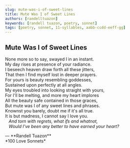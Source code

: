 ```yaml
---
slug: mute-was-i-of-sweet-lines
title: Mute Was I of Sweet Lines
authors: [randelltuazon]
keywords: [randell tuazon, poetry, sonnet]
tags: [poetry, sonnet, 11-syllables, aabb-ccdd-eeff-gg]
---
```


## Mute Was I of Sweet Lines

None more so to say, swayed I in an instant.  
My day rises at presence of your radiance.  
I beseech heaven draw forth all these jitters,  
That then I find myself lost in deeper prayers.  
For yours is beauty resembling goddesses,  
Sustained upon perfectly at all angles.  
My eyes troubled into looking straight with yours,  
For I'll be melting, and more my heart implores  
All the beauty safe contained in those graces,  
But mute was I of any sweet lines and phrases.  
Knownst you barely, doubt me if it's all true.  
It is but madness, I cannot say I love you.  
&nbsp;&nbsp; *And torn with regrets, what ifs and whatnot,*  
&nbsp;&nbsp; *Would I've been any better to have earned your heart?*  

<footer>— **Randell Tuazon** <div class="text-sm mt-1">*100 Love Sonnets*</div></footer>
